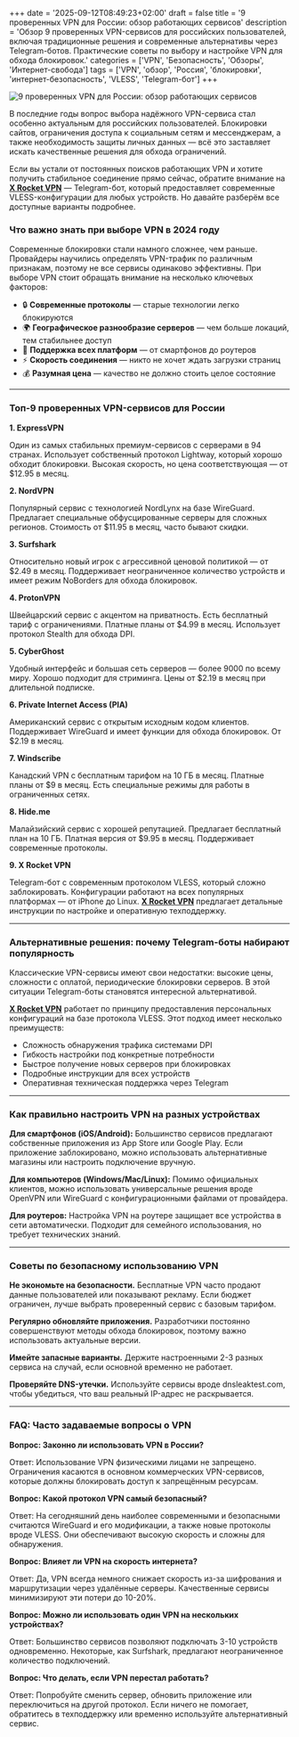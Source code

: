 +++
date = '2025-09-12T08:49:23+02:00'
draft = false
title = '9 проверенных VPN для России: обзор работающих сервисов'
description = 'Обзор 9 проверенных VPN-сервисов для российских пользователей, включая традиционные решения и современные альтернативы через Telegram-ботов. Практические советы по выбору и настройке VPN для обхода блокировок.'
categories = ['VPN', 'Безопасность', 'Обзоры', 'Интернет-свобода']
tags = ['VPN', 'обзор', 'Россия', 'блокировки', 'интернет-безопасность', 'VLESS', 'Telegram-бот']
+++

![9 проверенных VPN для России: обзор работающих сервисов](https://imagestoring.fra1.cdn.digitaloceanspaces.com/10804CBD-E12F-4F58-ADFC-F7BAE7A0D226.png)

В последние годы вопрос выбора надёжного VPN-сервиса стал особенно актуальным для российских пользователей. Блокировки сайтов, ограничения доступа к социальным сетям и мессенджерам, а также необходимость защиты личных данных — всё это заставляет искать качественные решения для обхода ограничений.

Если вы устали от постоянных поисков работающих VPN и хотите получить стабильное соединение прямо сейчас, обратите внимание на **[X Rocket VPN](https://t.me/X_Rocket_VPN_bot?start=ref-b-9)** — Telegram-бот, который предоставляет современные VLESS-конфигурации для любых устройств. Но давайте разберём все доступные варианты подробнее.

### Что важно знать при выборе VPN в 2024 году

Современные блокировки стали намного сложнее, чем раньше. Провайдеры научились определять VPN-трафик по различным признакам, поэтому не все сервисы одинаково эффективны. При выборе VPN стоит обращать внимание на несколько ключевых факторов:

- 🔒 **Современные протоколы** — старые технологии легко блокируются
- 🌍 **Географическое разнообразие серверов** — чем больше локаций, тем стабильнее доступ  
- 📱 **Поддержка всех платформ** — от смартфонов до роутеров
- ⚡ **Скорость соединения** — никто не хочет ждать загрузки страниц
- 💰 **Разумная цена** — качество не должно стоить целое состояние

---

### Топ-9 проверенных VPN-сервисов для России

**1. ExpressVPN**

Один из самых стабильных премиум-сервисов с серверами в 94 странах. Использует собственный протокол Lightway, который хорошо обходит блокировки. Высокая скорость, но цена соответствующая — от $12.95 в месяц.

**2. NordVPN**

Популярный сервис с технологией NordLynx на базе WireGuard. Предлагает специальные обфусцированные серверы для сложных регионов. Стоимость от $11.95 в месяц, часто бывают скидки.

**3. Surfshark**

Относительно новый игрок с агрессивной ценовой политикой — от $2.49 в месяц. Поддерживает неограниченное количество устройств и имеет режим NoBorders для обхода блокировок.

**4. ProtonVPN**

Швейцарский сервис с акцентом на приватность. Есть бесплатный тариф с ограничениями. Платные планы от $4.99 в месяц. Использует протокол Stealth для обхода DPI.

**5. CyberGhost**

Удобный интерфейс и большая сеть серверов — более 9000 по всему миру. Хорошо подходит для стриминга. Цены от $2.19 в месяц при длительной подписке.

**6. Private Internet Access (PIA)**

Американский сервис с открытым исходным кодом клиентов. Поддерживает WireGuard и имеет функции для обхода блокировок. От $2.19 в месяц.

**7. Windscribe**

Канадский VPN с бесплатным тарифом на 10 ГБ в месяц. Платные планы от $9 в месяц. Есть специальные режимы для работы в ограниченных сетях.

**8. Hide.me**

Малайзийский сервис с хорошей репутацией. Предлагает бесплатный план на 10 ГБ. Платная версия от $9.95 в месяц. Поддерживает современные протоколы.

**9. X Rocket VPN**

Telegram-бот с современным протоколом VLESS, который сложно заблокировать. Конфигурации работают на всех популярных платформах — от iPhone до Linux. **[X Rocket VPN](https://t.me/X_Rocket_VPN_bot?start=ref-b-9)** предлагает детальные инструкции по настройке и оперативную техподдержку.

---

### Альтернативные решения: почему Telegram-боты набирают популярность

Классические VPN-сервисы имеют свои недостатки: высокие цены, сложности с оплатой, периодические блокировки серверов. В этой ситуации Telegram-боты становятся интересной альтернативой.

**[X Rocket VPN](https://t.me/X_Rocket_VPN_bot?start=ref-b-9)** работает по принципу предоставления персональных конфигураций на базе протокола VLESS. Этот подход имеет несколько преимуществ:

- Сложность обнаружения трафика системами DPI
- Гибкость настройки под конкретные потребности  
- Быстрое получение новых серверов при блокировках
- Подробные инструкции для всех устройств
- Оперативная техническая поддержка через Telegram

---

### Как правильно настроить VPN на разных устройствах

**Для смартфонов (iOS/Android):**
Большинство сервисов предлагают собственные приложения из App Store или Google Play. Если приложение заблокировано, можно использовать альтернативные магазины или настроить подключение вручную.

**Для компьютеров (Windows/Mac/Linux):**
Помимо официальных клиентов, можно использовать универсальные решения вроде OpenVPN или WireGuard с конфигурационными файлами от провайдера.

**Для роутеров:**
Настройка VPN на роутере защищает все устройства в сети автоматически. Подходит для семейного использования, но требует технических знаний.

---

### Советы по безопасному использованию VPN

**Не экономьте на безопасности.** Бесплатные VPN часто продают данные пользователей или показывают рекламу. Если бюджет ограничен, лучше выбрать проверенный сервис с базовым тарифом.

**Регулярно обновляйте приложения.** Разработчики постоянно совершенствуют методы обхода блокировок, поэтому важно использовать актуальные версии.

**Имейте запасные варианты.** Держите настроенными 2-3 разных сервиса на случай, если основной временно не работает.

**Проверяйте DNS-утечки.** Используйте сервисы вроде dnsleaktest.com, чтобы убедиться, что ваш реальный IP-адрес не раскрывается.

---

### FAQ: Часто задаваемые вопросы о VPN

**Вопрос: Законно ли использовать VPN в России?**

Ответ: Использование VPN физическими лицами не запрещено. Ограничения касаются в основном коммерческих VPN-сервисов, которые должны блокировать доступ к запрещённым ресурсам.

**Вопрос: Какой протокол VPN самый безопасный?**

Ответ: На сегодняшний день наиболее современными и безопасными считаются WireGuard и его модификации, а также новые протоколы вроде VLESS. Они обеспечивают высокую скорость и сложны для обнаружения.

**Вопрос: Влияет ли VPN на скорость интернета?**

Ответ: Да, VPN всегда немного снижает скорость из-за шифрования и маршрутизации через удалённые серверы. Качественные сервисы минимизируют эти потери до 10-20%.

**Вопрос: Можно ли использовать один VPN на нескольких устройствах?**

Ответ: Большинство сервисов позволяют подключать 3-10 устройств одновременно. Некоторые, как Surfshark, предлагают неограниченное количество подключений.

**Вопрос: Что делать, если VPN перестал работать?**

Ответ: Попробуйте сменить сервер, обновить приложение или переключиться на другой протокол. Если ничего не помогает, обратитесь в техподдержку или временно используйте альтернативный сервис.